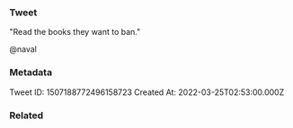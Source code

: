 ### Tweet
"Read the books they want to ban."

@naval

### Metadata
Tweet ID: 1507188772496158723
Created At: 2022-03-25T02:53:00.000Z

### Related

